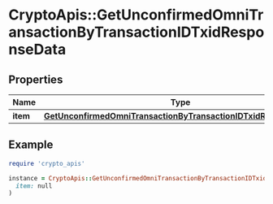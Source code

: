 # CryptoApis::GetUnconfirmedOmniTransactionByTransactionIDTxidResponseData

## Properties

| Name | Type | Description | Notes |
| ---- | ---- | ----------- | ----- |
| **item** | [**GetUnconfirmedOmniTransactionByTransactionIDTxidResponseItem**](GetUnconfirmedOmniTransactionByTransactionIDTxidResponseItem.md) |  |  |

## Example

```ruby
require 'crypto_apis'

instance = CryptoApis::GetUnconfirmedOmniTransactionByTransactionIDTxidResponseData.new(
  item: null
)
```

